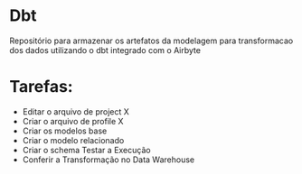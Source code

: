# Dbt
Repositório para armazenar os artefatos da modelagem para transformacao dos dados utilizando o dbt integrado com o Airbyte

# Tarefas:
- Editar o arquivo de project X 
- Criar o arquivo de profile X 
- Criar os modelos base 
- Criar o modelo relacionado 
- Criar o schema Testar a Execução
- Conferir a Transformação no Data Warehouse
